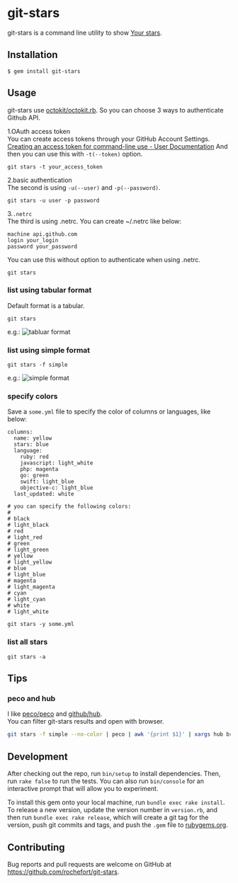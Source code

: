 # git-stars

git-stars is a command line utility to show [Your stars](https://github.com/stars).  

## Installation

    $ gem install git-stars

## Usage

git-stars use [octokit/octokit.rb](https://github.com/octokit/octokit.rb). So you can choose 3 ways to authenticate Github API.  

1.OAuth access token  
You can create access tokens through your GitHub Account Settings.  
[Creating an access token for command-line use - User Documentation](https://help.github.com/articles/creating-an-access-token-for-command-line-use/)
And then you can use this with `-t(--token)` option.
```
git stars -t your_access_token
```
2.basic authentication  
The second is using `-u(--user)` and `-p(--password)`.
```
git stars -u user -p password
```
3.`.netrc`  
The third is using .netrc.
You can create ~/.netrc like below:
```
machine api.github.com
login your_login
password your_password
```
You can use this without option to authenticate when using .netrc.

    git stars

### list using tabular format
Default format is a tabular.

    git stars

e.g.:
![tabluar format](https://raw.githubusercontent.com/rochefort/git-stars/master/img/git-stars_no_options.png)

### list using simple format

    git stars -f simple

e.g.:
![simple format](https://raw.githubusercontent.com/rochefort/git-stars/master/img/git-stars_tabular.png)

### specify colors

Save a `some.yml` file to specify the color of columns or languages, like below:
```
columns:
  name: yellow
  stars: blue
  language:
    ruby: red
    javascript: light_white
    php: magenta
    go: green
    swift: light_blue
    objective-c: light_blue
  last_updated: white

# you can specify the following colors:
#
# black
# light_black
# red
# light_red
# green
# light_green
# yellow
# light_yellow
# blue
# light_blue
# magenta
# light_magenta
# cyan
# light_cyan
# white
# light_white
```

    git stars -y some.yml


### list all stars

    git stars -a

## Tips

### peco and hub
I like [peco/peco](https://github.com/peco/peco) and [github/hub](https://github.com/github/hub).  
You can filter git-stars results and open with browser.  
```sh
git stars -f simple --no-color | peco | awk '{print $1}' | xargs hub browse
```


## Development

After checking out the repo, run `bin/setup` to install dependencies. Then, run `rake false` to run the tests. You can also run `bin/console` for an interactive prompt that will allow you to experiment.

To install this gem onto your local machine, run `bundle exec rake install`. To release a new version, update the version number in `version.rb`, and then run `bundle exec rake release`, which will create a git tag for the version, push git commits and tags, and push the `.gem` file to [rubygems.org](https://rubygems.org).

## Contributing

Bug reports and pull requests are welcome on GitHub at https://github.com/rochefort/git-stars.
